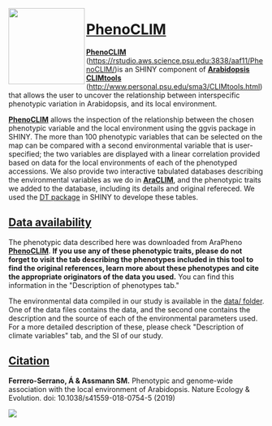[<img align="left" width="150" height="150" src="https://github.com/CLIMtools/PhenoCLIM/blob/master/www/picture2.png">](https://rstudio.aws.science.psu.edu:3838/aaf11/PhenoCLIM/ "PhenoCLIM")

# [PhenoCLIM](https://rstudio.aws.science.psu.edu:3838/aaf11/PhenoCLIM/ "PhenoCLIM")
[**PhenoCLIM**](https://rstudio.aws.science.psu.edu:3838/aaf11/PhenoCLIM/) (https://rstudio.aws.science.psu.edu:3838/aaf11/PhenoCLIM/)is an SHINY component of [**Arabidopsis CLIMtools**](http://www.personal.psu.edu/sma3/CLIMtools.html) (http://www.personal.psu.edu/sma3/CLIMtools.html) that allows the user to uncover the relationship between interspecific phenotypic variation in Arabidopsis, and its local environment.


[**PhenoCLIM**](https://rstudio.aws.science.psu.edu:3838/aaf11/PhenoCLIM/) allows the inspection of the relationship between the chosen phenotypic variable and the local environment using the ggvis package in SHINY. The more than 100 phenotypic variables that can be selected on the map can be compared with a second environmental variable that is user-specified; the two variables are displayed with a linear correlation provided based on data for the local environments of each of the phenotyped accessions. We also provide two interactive tabulated databases describing the environmental variables as we do in [**AraCLIM**](https://rstudio.aws.science.psu.edu:3838/aaf11/AraCLIM/), and the phenotypic traits we added to the database, including its details and original refereced. We used the [DT package](https://rstudio.github.io/DT/) in SHINY to develope these tables.

## [Data availability](https://github.com/CLIMtools/PhenoCLIM/tree/master/data)
The phenotypic data described here was downloaded from AraPheno [**PhenoCLIM**](https://arapheno.1001genomes.org/). **If you use any of these phenotypic traits, please do not forget to visit the tab describing the phenotypes included in this tool to find the original references, learn more about these phenotypes and cite the appropriate originators of the data you used.** You can find this information in the "Description of phenotypes tab."

The environmental data compiled in our study is available in the [data/ folder](https://github.com/CLIMtools/PhenoCLIM/tree/master/data). One of the data files contains the data, and the second one contains the description and the source of each of the environmental parameters used. For a more detailed description of these, please check "Description of climate variables" tab, and the SI of our study.

## [Citation](https://www.nature.com/articles/s41559-018-0754-5)
**Ferrero-Serrano, Á & Assmann SM.** Phenotypic and genome-wide association with the local environment of Arabidopsis. Nature Ecology & Evolution. doi: 10.1038/s41559-018-0754-5 (2019)

[<img align="left" src="https://github.com/CLIMtools/PhenoCLIM/blob/master/Screen Shot.png">](https://rstudio.aws.science.psu.edu:3838/aaf11/PhenoCLIM/ "PhenoCLIM")
